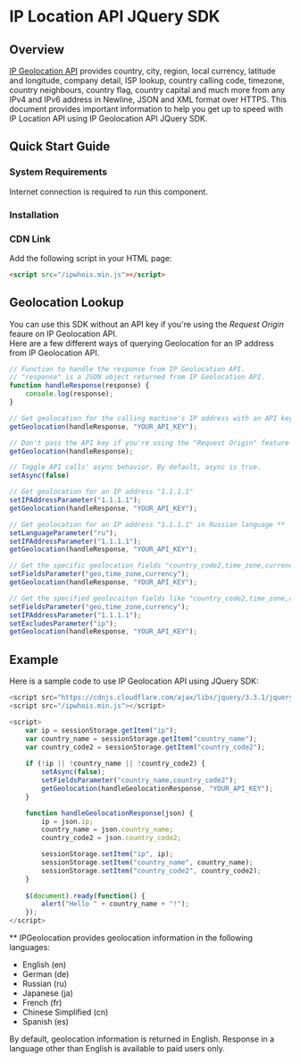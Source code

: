 # IP Location API JQuery SDK

## Overview

[IP Geolocation API](https://ipwhois.io) provides country, city, region, local currency, latitude and longitude, company detail, ISP lookup, country calling code, timezone, country neighbours, country flag, country capital 
and much more from any IPv4 and IPv6 address in Newline, JSON and XML format over HTTPS. This document provides important information to help you get up to speed with IP Location API using IP Geolocation API JQuery SDK.

## Quick Start Guide

### System Requirements  

Internet connection is required to run this component.

### Installation
### CDN Link

Add the following script in your HTML page:

```html
<script src="/ipwhois.min.js"></script>
```

## Geolocation Lookup

You can use this SDK without an API key if you're using the _Request Origin_ feaure on IP Geolocation API.  
Here are a few different ways of querying Geolocation for an IP address from IP Geolocation API.

```javascript
// Function to handle the response from IP Geolocation API.
// "response" is a JSON object returned from IP Geolocation API.
function handleResponse(response) {
    console.log(response);
}

// Get geolocation for the calling machine's IP address with an API key (optional, if you're using "Request Origin" feature at IP Geolocation API)
getGeolocation(handleResponse, "YOUR_API_KEY");

// Don't pass the API key if you're using the "Request Origin" feature at IP Geolocation API
getGeolocation(handleResponse);

// Toggle API calls' async behavior. By default, async is true.
setAsync(false)

// Get geolocation for an IP address "1.1.1.1"
setIPAddressParameter("1.1.1.1");
getGeolocation(handleResponse, "YOUR_API_KEY");

// Get geolocation for an IP address "1.1.1.1" in Russian language **
setLanguageParameter("ru");
setIPAddressParameter("1.1.1.1");
getGeolocation(handleResponse, "YOUR_API_KEY");

// Get the specific geolocation fields "country_code2,time_zone,currency" for the calling machine's IP address
setFieldsParameter("geo,time_zone,currency");
getGeolocation(handleResponse, "YOUR_API_KEY");

// Get the specified geolocaiton fields like "country_code2,time_zone,currency" for an IP address "1.1.1.1" and skip the "ip" field in the response
setFieldsParameter("geo,time_zone,currency");
setIPAddressParameter("1.1.1.1");
setExcludesParameter("ip");
getGeolocation(handleResponse, "YOUR_API_KEY");
```

## Example

Here is a sample code to use IP Geolocation API using JQuery SDK:

```javascript
<script src="https://cdnjs.cloudflare.com/ajax/libs/jquery/3.3.1/jquery.min.js"></script>
<script src="/ipwhois.min.js"></script>

<script>
    var ip = sessionStorage.getItem("ip");
    var country_name = sessionStorage.getItem("country_name");
    var country_code2 = sessionStorage.getItem("country_code2");
            
    if (!ip || !country_name || !country_code2) {
        setAsync(false);
        setFieldsParameter("country_name,country_code2");
        getGeolocation(handleGeolocationResponse, "YOUR_API_KEY");
    }

    function handleGeolocationResponse(json) {
        ip = json.ip;
        country_name = json.country_name;
        country_code2 = json.country_code2;

        sessionStorage.setItem("ip", ip);
        sessionStorage.setItem("country_name", country_name);
        sessionStorage.setItem("country_code2", country_code2);
    }
                
    $(document).ready(function() {
        alert("Hello " + country_name + "!");
    });
</script>
```

** IPGeolocation provides geolocation information in the following languages:
* English (en)
* German (de)
* Russian (ru)
* Japanese (ja)
* French (fr)
* Chinese Simplified (cn)
* Spanish (es)

By default, geolocation information is returned in English. Response in a language other than English is available to paid users only.
